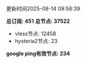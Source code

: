 更新时间2025-08-14 09:58:39

**总订阅: 451**
**总节点: 37522**
- vless节点: 12458
- hysteria2节点: 23

**google ping有效节点: 234**
